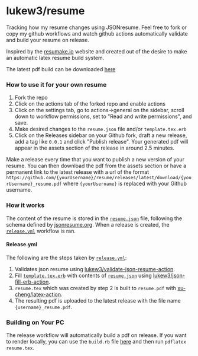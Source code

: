 # lukew3/resume
Tracking how my resume changes using JSONresume. Feel free to fork or copy my github workflows and watch github actions automatically validate and build your resume on release.

Inspired by the [resumake.io](https://github.com/saadq/resumake.io) website and created out of the desire to make an automatic latex resume build system.

The latest pdf build can be downloaded [here](https://github.com/lukew3/resume/releases/latest/download/lukew3_resume.pdf)

### How to use it for your own resume
1. Fork the repo
2. Click on the actions tab of the forked repo and enable actions
3. Click on the settings tab, go to actions->general on the sidebar, scroll down to workflow permissions, set to "Read and write permissions", and save.
4. Make desired changes to the `resume.json` file and/or `template.tex.erb`
5. Click on the Releases sidebar on your Github fork, draft a new release, add a tag like `0.0.1` and click "Publish release". Your generated pdf will appear in the assets section of the release in around 2.5 minutes.

Make a release every time that you want to publish a new version of your resume. You can then download the pdf from the assets section or have a permanent link to the latest release with a url of the format `https://github.com/{yourUsername}/resume/releases/latest/download/{yourUsername}_resume.pdf` where `{yourUsername}` is replaced with your Github username.

### How it works
The content of the resume is stored in the [`resume.json`](https://github.com/lukew3/resume/blob/main/resume.json) file, following the schema defined by [jsonresume.org](https://jsonresume.org/schema/). When a release is created, the [`release.yml`](https://github.com/lukew3/resume/blob/main/.github/workflows/release.yml) workflow is ran.

#### Release.yml
The following are the steps taken by [`release.yml`](https://github.com/lukew3/resume/blob/main/.github/workflows/release.yml):
1. Validates json resume using [lukew3/validate-json-resume-action](https://github.com/lukew3/validate-json-resume-action).
2. Fill [`template.tex.erb`](https://github.com/lukew3/resume/blob/main/template.tex.erb) with contents of [`resume.json`](https://github.com/lukew3/resume/blob/main/resume.json) using [lukew3/json-fill-erb-action](https://github.com/lukew3/json-fill-erb-action).
3. `resume.tex` which was created by step 2 is built to `resume.pdf` with [xu-cheng/latex-action](https://github.com/xu-cheng/latex-action).
4. The resulting pdf is uploaded to the latest release with the file name `{username}_resume.pdf`.

### Building on Your PC
The release workflow will automatically build a pdf on release. If you want to render locally, you can use the `build.rb` file [here](https://github.com/lukew3/resume/blob/local-build/build.rb) and then run `pdflatex resume.tex`.
